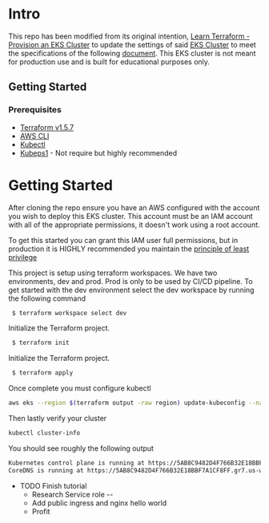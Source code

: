 # Intro
This repo has been modified from its original intention, [Learn Terraform - Provision an EKS Cluster](https://github.com/hashicorp/learn-terraform-provision-eks-cluster) to update the settings of said [EKS Cluster](https://docs.aws.amazon.com/eks/latest/userguide/clusters.html) to meet the specifications of the following [document](https://docs.google.com/document/d/1KazQNCVxanZgx8knxft3DLUW-brfmDVK/edit?usp=sharing&ouid=102029265654967067334&rtpof=true&sd=true). This EKS cluster is not meant for production use and is built for educational purposes only.

## Getting Started

### Prerequisites
- [Terraform v1.5.7](https://developer.hashicorp.com/terraform/downloads)
- [AWS CLI](https://docs.aws.amazon.com/cli/latest/userguide/getting-started-install.html)
- [Kubectl](https://kubernetes.io/docs/tasks/tools)
- [Kubeps1](https://github.com/jonmosco/kube-ps1) - Not require but highly recommended 


# Getting Started
After cloning the repo ensure you have an AWS configured with the account you wish to deploy this EKS cluster. 
This account must be an IAM account with all of the appropriate permissions, it doesn't work using a root account.

To get this started you can grant this IAM user full permissions, but in production it is HIGHLY recommended you maintain the [principle of least privilege](https://en.wikipedia.org/wiki/Principle_of_least_privilege)

This project is setup using terraform workspaces. We have two environments, dev and prod. Prod is only to be used by CI/CD pipeline. To get started with the dev environment select the dev workspace by running the following command

```bash
 $ terraform workspace select dev
```

Initialize the Terraform project.
```bash
 $ terraform init
```

Initialize the Terraform project.
```bash
 $ terraform apply
```

Once complete you must configure kubectl
```bash
aws eks --region $(terraform output -raw region) update-kubeconfig --name $(terraform output -raw cluster_name)
```

Then lastly verify your cluster

```bash
kubectl cluster-info
```

You should see roughly the following output
```bash
Kubernetes control plane is running at https://5AB8C9482D4F766B32E18BBF7A1CF8FF.gr7.us-west-2.eks.amazonaws.com
CoreDNS is running at https://5AB8C9482D4F766B32E18BBF7A1CF8FF.gr7.us-west-2.eks.amazonaws.com/api/v1/namespaces/kube-system/services/kube-dns:dns/proxy
```


- TODO Finish tutorial
    - Research Service role --
    - Add public ingress and nginx hello world
    - Profit
